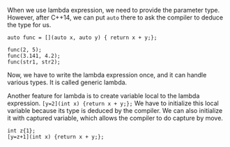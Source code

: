
When we use lambda expression, we need to provide the parameter type. However, after C++14, we can put `auto` there to ask the compiler to deduce the type for us.
```
auto func = [](auto x, auto y) { return x + y;};

func(2, 5);
func(3.141, 4.2);
func(str1, str2);
```
Now, we have to write the lambda expression once, and it can handle various types. It is called generic lambda.

Another feature for lambda is to create variable local to the lambda expression.
`[y=2](int x) {return x + y;};`
We have to initialize this local variable because its type is deduced by the compiler.
We can also initialize it with captured variable, which allows the compiler to do capture by move.
```
int z{1};
[y=z+1](int x) {return x + y;};
```